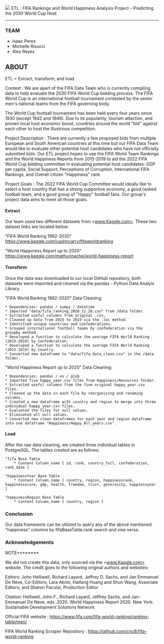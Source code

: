 
![](images/fifaworldcuptrophy)
ETL : FIFA Rankings and World Happiness Analysis Project - Predicting the 2030 World Cup Host

- - -

### TEAM 

* Isaac Perez
* Michelle Risucci
* Alex Reyes

## ABOUT

ETL = Extract, transform, and load

Context : We are apart of the FIFA Data Team who is currently compiling data to help evaluate the 2030 FIFA World Cup bidding process. The FIFA World Cup is an international football tournament contested by the senior men's national teams from the FIFA governing body. 

The World Cup football tournament has been held every four years since 1930 (except 1942 and 1946). Due to its popularity, tourism attaction, and proven local host economic boost, countries around the world "bid" against each other to host the illustrious competition. 

Project Description : There are currently a few proposed bids from multiple European and South American countries at this time but our FIFA Data Team would like to evaluate other potential host candidates who have not officially submitted bids. Our ETL project hopes to use the FIFA World Team Rankings and the World Happiness Reports from 2015-2019 to aid the 2022 FIFA World Cup bidding committee in evaluating potential host candidates: GDP per capita, Social Support, Perceptions of Corruption, International FIFA Rankings, and Overall citizen "Happiness" rank. 

Project Goals : The 2022 FIFA World Cup Committee would ideally like to select a host country that has a strong supportive economy, a good ranked football team, and a good group of "Happy" football fans. Our group's project data aims to meet all those goals.

#### Extract

Our team used two different datasets from <www.Kaggle.com>. These two dataset links are located below: 

"FIFA World Ranking 1992-2020" https://www.kaggle.com/cashncarry/fifaworldranking

"World Happiness Report up to 2020" https://www.kaggle.com/mathurinache/world-happiness-report

#### Transform

Once the data was downloaded to our local GitHub repository, both datasets were imported and cleaned via the pandas - Python Data Analyis Library.

"FIFA World Ranking 1992-2020" Data Cleaning:

    * Dependencies: pandas / numpy / datetime
    * Imported "data/fifa_ranking_2020_11_26.csv" from /data folder. 
    * Extracted useful columns from original .csv. 
    * Cleaned up data from 2015 to 2019 via the .loc method. 
    * Identified unique countries and confederations. 
    * Grouped international football teams by confederation via the groupby method.
    * Developed a function to calculate the average FIFA World Ranking (2015-2019) by Confederation.
    * Developed a function to calculate the average FIFA World Ranking (2015-2019) by Country.
    * Converted new dataframe to "data/fifa_data_clean.csv" in the /data folder. 

"World Happiness Report up to 2020" Data Cleaning:

    * Dependencies: pandas / os / glob
    * Imported five happy_year.csv files from Happiness/Resources folder.
    * Extracted useful columns from the five original happy_year.csv files.
    * Cleaned up the data in each file by reorganizing and renaming columns.
    * Created a new dataframe with country and region to merge into three individual happy_year.csv files.
    * Evaluated the files for null values. 
    * Eliminated all null values. 
    * Converted new clean dataframes for each year and region dataframe into one dataframe "Happiness/Happy_All_years.csv".

#### Load

After the raw data cleaning, we created three individual tables in PostgreSQL. The tables created are as follows: 

    "fifa Base Table
        * Content Column_name [ id, rank, country_full, confederation, rank_date ] 

    "happinessYear Base Table
        * Content Column_name [ country, region, happinessrank, happinessscore, gdp, health, freedom, trust, generosity, happiessyear ]

    "happinessRegion Base Table
        * Content Column_name [ country, region ]


### Conclusion

Our data framework can be utilized to query any of the above mentioned "happiness" columns by fifaBaseTable.rank search and vise versa. 

### Acknowledgements

NOTE******** 

We did not create this data, only sourced via the <www.Kaggle.com> website. The credit goes to the following original authors and websites: 

Editors: John Helliwell, Richard Layard, Jeffrey D. Sachs, and Jan Emmanuel De Neve, Co-Editors; Lara Aknin, Haifang Huang and Shun Wang, Associate Editors; and Sharon Paculor, Production Editor

Citation:
Helliwell, John F., Richard Layard, Jeffrey Sachs, and Jan-Emmanuel De Neve, eds. 2020. World Happiness Report 2020. New York: Sustainable Development Solutions Network

Official FIFA website : https://www.fifa.com/fifa-world-ranking/ranking-table/men/

FIFA World Ranking Scraper Repository : https://github.com/cnc8/fifa-world-ranking

